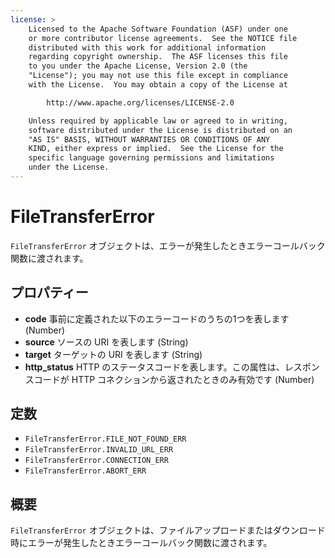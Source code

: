 ```yaml
---
license: >
    Licensed to the Apache Software Foundation (ASF) under one
    or more contributor license agreements.  See the NOTICE file
    distributed with this work for additional information
    regarding copyright ownership.  The ASF licenses this file
    to you under the Apache License, Version 2.0 (the
    "License"); you may not use this file except in compliance
    with the License.  You may obtain a copy of the License at

        http://www.apache.org/licenses/LICENSE-2.0

    Unless required by applicable law or agreed to in writing,
    software distributed under the License is distributed on an
    "AS IS" BASIS, WITHOUT WARRANTIES OR CONDITIONS OF ANY
    KIND, either express or implied.  See the License for the
    specific language governing permissions and limitations
    under the License.
---
```


FileTransferError
========

`FileTransferError` オブジェクトは、エラーが発生したときエラーコールバック関数に渡されます。

プロパティー
----------

- __code__ 事前に定義された以下のエラーコードのうちの1つを表します (Number)
- __source__ ソースの URI を表します (String)
- __target__ ターゲットの URI を表します (String)
- __http_status__ HTTP のステータスコードを表します。この属性は、レスポンスコードが HTTP コネクションから返されたときのみ有効です (Number)

定数
---------

- `FileTransferError.FILE_NOT_FOUND_ERR`
- `FileTransferError.INVALID_URL_ERR`
- `FileTransferError.CONNECTION_ERR`
- `FileTransferError.ABORT_ERR`

概要
-----------

`FileTransferError` オブジェクトは、ファイルアップロードまたはダウンロード時にエラーが発生したときエラーコールバック関数に渡されます。
